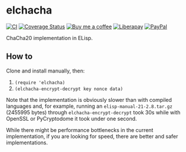 # elchacha
[![CI][ci-badge]][ci-workflow]
[![Coverage Status][cover-badge]][cover-link]
[![Buy me a coffee][bmc-badge]][bmc-link]
[![Liberapay][lp-badge]][lp-link]
[![PayPal][ppl-badge]][ppl-link]

ChaCha20 implementation in ELisp.

## How to

Clone and install manually, then:

1. `(require 'elchacha)`
2. `(elchacha-encrypt-decrypt key nonce data)`

Note that the implementation is obviously slower than with compiled languages
and, for example, running an `elisp-manual-21-2.8.tar.gz` (2455995 bytes)
through `elchacha-encrypt-decrypt` took 30s while with OpenSSL or PyCryptodome
it took under one second.

While there might be performance bottlenecks in the current implementation, if
you are looking for speed, there are better and safer implementations.

[bmc-badge]: https://img.shields.io/badge/-buy_me_a%C2%A0coffee-gray?logo=buy-me-a-coffee
[bmc-link]: https://www.buymeacoffee.com/peterbadida
[ppl-badge]: https://img.shields.io/badge/-paypal-grey?logo=paypal
[ppl-link]: https://paypal.me/peterbadida
[lp-badge]: https://img.shields.io/badge/-liberapay-grey?logo=liberapay
[lp-link]: https://liberapay.com/keyweeusr
[ci-badge]: https://github.com/KeyWeeUsr/elchacha/actions/workflows/test.yml/badge.svg
[ci-workflow]: https://github.com/KeyWeeUsr/elchacha/actions/workflows/test.yml
[cover-badge]: https://coveralls.io/repos/github/KeyWeeUsr/elchacha/badge.svg?branch=master
[cover-link]: https://coveralls.io/github/KeyWeeUsr/elchacha?branch=master
